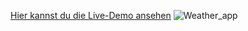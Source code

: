 [Hier kannst du die Live-Demo ansehen](https://weather-by-minyeong.netlify.app/)
![Weather_app](https://github.com/user-attachments/assets/c582c3cb-94d9-40a7-9c56-a50c6031d20e)
